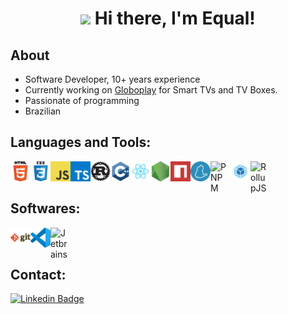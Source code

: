 # <div align="center"><img src="https://raw.githubusercontent.com/MartinHeinz/MartinHeinz/master/wave.gif" width="30px"> Hi there, I'm Equal!</div>


## About
- Software Developer, 10+ years experience
- Currently working on <a href="https://globoplay.globo.com" target="_blank">Globoplay</a> for Smart TVs and TV Boxes.
- Passionate of programming
- Brazilian

## Languages and Tools:

<a href="https://www.w3.org/html/" title="HTML" target="_blank">
  <img align="left" alt="HTML5" width="32px" src="https://raw.githubusercontent.com/github/explore/80688e429a7d4ef2fca1e82350fe8e3517d3494d/topics/html/html.png" />
</a>
<a href="https://www.w3schools.com/css/" title="CSS" target="_blank">
  <img align="left" alt="CSS3" width="32px" src="https://raw.githubusercontent.com/github/explore/80688e429a7d4ef2fca1e82350fe8e3517d3494d/topics/css/css.png" />
</a>
<a href="https://www.w3schools.com/js/" title="Javascript" target="_blank">
  <img align="left" alt="Javascript" width="32px" src="https://raw.githubusercontent.com/github/explore/80688e429a7d4ef2fca1e82350fe8e3517d3494d/topics/javascript/javascript.png"/>
</a>
<a href="https://www.typescriptlang.org/" title="Typescript" target="_blank">
  <img align="left" alt="Typescript" width="32px" src="https://raw.githubusercontent.com/github/explore/80688e429a7d4ef2fca1e82350fe8e3517d3494d/topics/typescript/typescript.png"/>
</a>
<a href="https://www.rust-lang.org/" title="Rust-lang" target="_blank">
  <img align="left" alt="C++" width="32px" src="https://raw.githubusercontent.com/github/explore/80688e429a7d4ef2fca1e82350fe8e3517d3494d/topics/rust/rust.png"/>
</a>
<a href="https://www.w3schools.com/cpp/" title="CPP" target="_blank">
  <img align="left" alt="C++" width="32px" src="https://raw.githubusercontent.com/github/explore/180320cffc25f4ed1bbdfd33d4db3a66eeeeb358/topics/cpp/cpp.png"/>
</a>

<a href="https://reactjs.org/" title="React.js" target="_blank">
  <img align="left" alt="React.js" width="32px" src="https://raw.githubusercontent.com/github/explore/80688e429a7d4ef2fca1e82350fe8e3517d3494d/topics/react/react.png"/>
</a>
<a href="https://nodejs.org/" title="Node.js" target="_blank">
  <img align="left" alt="Node.js" width="32px" src="https://raw.githubusercontent.com/github/explore/80688e429a7d4ef2fca1e82350fe8e3517d3494d/topics/nodejs/nodejs.png"/>
</a>
<a href="https://npmjs.com/" title="NPM" target="_blank">
  <img align="left" alt="npm.js" width="32px" src="https://raw.githubusercontent.com/github/explore/80688e429a7d4ef2fca1e82350fe8e3517d3494d/topics/npm/npm.png"/>
</a>
<a href="https://classic.yarnpkg.com/" title="Yarn" target="_blank">
  <img align="left" alt="Yarn" width="32px" src="https://raw.githubusercontent.com/github/explore/bf101b8b748365dbfccbb8ef4a1cf6832795830e/topics/yarn/yarn.png"/>
</a>
<a href="https://pnpm.io/" title="PNPM" target="_blank">
  <img align="left" alt="PNPM" width="32px" src="https://d33wubrfki0l68.cloudfront.net/2f3acb83b7d2349f2194bc38c0f22f295908dc33/43f95/img/pnpm-no-name-with-frame.svg"/>
</a>
<a href="https://webpack.js.org/" title="Webpack" target="_blank">
  <img align="left" alt="Webpack" width="32px" src="https://raw.githubusercontent.com/github/explore/80688e429a7d4ef2fca1e82350fe8e3517d3494d/topics/webpack/webpack.png"/>
</a>
<a href="https://rollupjs.org/" title="RollupJS" target="_blank">
  <img align="left" alt="RollupJS" width="32px" src="https://rollupjs.org/logo.svg"/>
</a>

<br />
<br />

## Softwares:

<a href="https://git-scm.com/" title="Git" target="_blank">
  <img align="left" alt="git" width="32px" src="https://raw.githubusercontent.com/github/explore/80688e429a7d4ef2fca1e82350fe8e3517d3494d/topics/git/git.png"/>
</a>
<a href="https://code.visualstudio.com/" title="Visual Studio Code" target="_blank">
  <img align="left" alt="Visual Studio Code" width="32px" src="https://raw.githubusercontent.com/github/explore/80688e429a7d4ef2fca1e82350fe8e3517d3494d/topics/visual-studio-code/visual-studio-code.png" />
</a>
<a href="https://www.jetbrains.com/" title="Jetbrains" target="_blank">
  <img align="left" alt="Jetbrains" width="32px" src="https://resources.jetbrains.com/storage/products/company/brand/logos/jb_beam.png" />
</a>

<br />
<br />

## Contact:
[![Linkedin Badge](https://img.shields.io/badge/-LinkedIn-blue?style=flat-square&logo=Linkedin&logoColor=white&link=https://www.linkedin.com/in/matheusalbino/)](https://www.linkedin.com/in/matheusalbino/)
